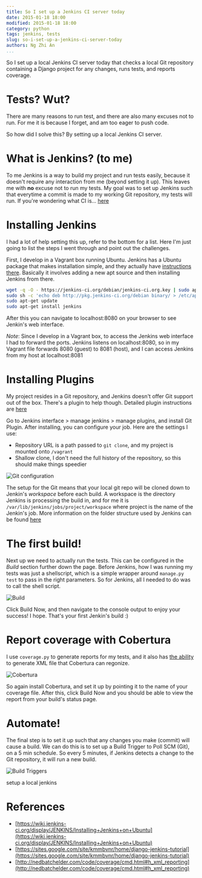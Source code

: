 ```yaml
---
title: So I set up a Jenkins CI server today
date: 2015-01-18 18:00
modified: 2015-01-18 18:00
category: python
tags: jenkins, tests
slug: so-i-set-up-a-jenkins-ci-server-today
authors: Ng Zhi An
...
```


So I set up a local Jenkins CI server today that checks a local Git repository containing a Django project for any changes, runs tests, and reports coverage.

Tests? Wut?
===
There are many reasons to run test, and there are also many excuses not to run.
For me it is because I forget, and am too eager to push code.

So how did I solve this? By setting up a local Jenkins CI server.

What is Jenkins? (to me)
===
To me Jenkins is a way to build my project and run tests easily, because it doesn't require any interaction from me (beyond setting it up). This leaves me with **no** excuse not to run my tests.
My goal was to set up Jenkins such that everytime a commit is made to my working Git repository, my tests will run.
If you're wondering what CI is... [here](http://www.martinfowler.com/articles/continuousIntegration.html)

Installing Jenkins
===
I had a lot of help setting this up, refer to the bottom for a list. Here I'm just going to list the steps I went through and point out the challenges.

First, I develop in a Vagrant box running Ubuntu. Jenkins has a Ubuntu package that makes installation simple, and they actually have [instructions there](https://wiki.jenkins-ci.org/display/JENKINS/Installing+Jenkins+on+Ubuntu). Basically it involves adding a new apt source and then installing Jenkins from there.

```bash
wget -q -O - https://jenkins-ci.org/debian/jenkins-ci.org.key | sudo apt-key add -
sudo sh -c 'echo deb http://pkg.jenkins-ci.org/debian binary/ > /etc/apt/sources.list.d/jenkins.list'
sudo apt-get update
sudo apt-get install jenkins
```

After this you can navigate to localhost:8080 on your browser to see Jenkin's web interface.

*Note*: Since I develop in a Vagrant box, to access the Jenkins web interface I had to forward the ports. Jenkins listens on localhost:8080, so in my Vagrant file forwards 8080 (guest) to 8081 (host), and I can access Jenkins from my host at localhost:8081

Installing Plugins
===
My project resides in a Git repository, and Jenkins doesn't offer Git support out of the box. There's a plugin to help though. Detailed plugin instructions are [here](https://wiki.jenkins-ci.org/display/JENKINS/Plugins)

Go to Jenkins interface > manage jenkins > manage plugins, and install Git Plugin. After installing, you can configure your job. Here are the settings I use:
- Repository URL is a path passed to `git clone`, and my project is mounted onto `/vagrant`
- Shallow clone, I don't need the full history of the repository, so this should make things speedier

![Git configuration](images/jenkins-git.png)

The setup for the Git means that your local git repo will be cloned down to Jenkin's *workspace* before each build. A workspace is the directory Jenkins is processing the build in, and for me it is `/var/lib/jenkins/jobs/project/workspace` where project is the name of the Jenkin's job. More information on the folder structure used by Jenkins can be found [here](https://wiki.jenkins-ci.org/display/JENKINS/Administering+Jenkins)

The first build!
===
Next up we need to actually run the tests. This can be configured in the *Build* section further down the page. Before Jenkins, how I was running my tests was just a shellscript, which is a simple wrapper around `manage.py test` to pass in the right parameters. So for Jenkins, all I needed to do was to call the shell script.

![Build](images/jenkins-build.png)

Click Build Now, and then navigate to the console output to enjoy your success! I hope. That's your first Jenkin's build :)

Report coverage with Cobertura
===
I use `coverage.py` to generate reports for my tests, and it also has [the ability](http://nedbatchelder.com/code/coverage/cmd.html#h_xml_reporting) to generate XML file that Cobertura can regonize.

![Cobertura](images/jenkins-cobertura.png)

So again install Cobertura, and set it up by pointing it to the name of your coverage file. After this, click Build Now and you should be able to view the report from your build's status page.

Automate!
===
The final step is to set it up such that any changes you make (commit) will cause a build. We can do this is to set up a Build Trigger to Poll SCM (Git), on a 5 min schedule. So every 5 minutes, if Jenkins detects a change to the Git repository, it will run a new build.

![Build Triggers](images/jenkins-build-trigger.png)

setup a local jenkins

References
===
- [https://wiki.jenkins-ci.org/display/JENKINS/Installing+Jenkins+on+Ubuntu](https://wiki.jenkins-ci.org/display/JENKINS/Installing+Jenkins+on+Ubuntu)
- [https://sites.google.com/site/kmmbvnr/home/django-jenkins-tutorial](https://sites.google.com/site/kmmbvnr/home/django-jenkins-tutorial)
- [http://nedbatchelder.com/code/coverage/cmd.html#h_xml_reporting](http://nedbatchelder.com/code/coverage/cmd.html#h_xml_reporting)
